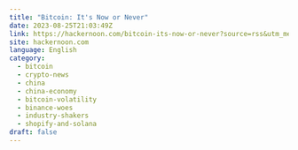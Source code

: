 ```yaml
---
title: "Bitcoin: It's Now or Never"
date: 2023-08-25T21:03:49Z
link: https://hackernoon.com/bitcoin-its-now-or-never?source=rss&utm_medium=RSS&utm_source=news.12bit.vn
site: hackernoon.com
language: English
category:
  - bitcoin
  - crypto-news
  - china
  - china-economy
  - bitcoin-volatility
  - binance-woes
  - industry-shakers
  - shopify-and-solana
draft: false
---
```

